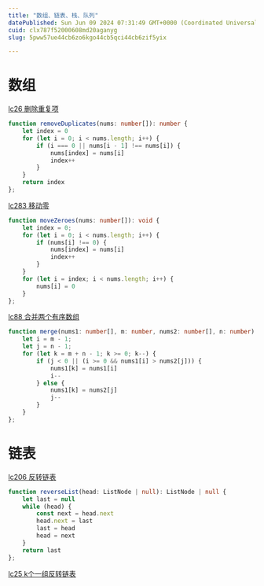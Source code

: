 ```yaml
---
title: "数组、链表、栈、队列"
datePublished: Sun Jun 09 2024 07:31:49 GMT+0000 (Coordinated Universal Time)
cuid: clx787f52000608md20aganyg
slug: 5pww57ue44cb6zo6kgo44cb5qci44cb6zif5yix

---
```


# 数组

[lc26 删除重复项](https://leetcode.cn/problems/remove-duplicates-from-sorted-array/)

```typescript
function removeDuplicates(nums: number[]): number {
    let index = 0
    for (let i = 0; i < nums.length; i++) {
        if (i === 0 || nums[i - 1] !== nums[i]) {
            nums[index] = nums[i]
            index++
        }
    }
    return index
};
```

[lc283 移动零](https://leetcode.cn/problems/move-zeroes/submissions/538251177/)

```typescript
function moveZeroes(nums: number[]): void {
    let index = 0;
    for (let i = 0; i < nums.length; i++) {
        if (nums[i] !== 0) {
            nums[index] = nums[i]
            index++
        }
    }
    for (let i = index; i < nums.length; i++) {
        nums[i] = 0
    }
};
```

[lc88 合并两个有序数组](https://leetcode.cn/problems/merge-sorted-array/description/)

```typescript
function merge(nums1: number[], m: number, nums2: number[], n: number): void {
    let i = m - 1;
    let j = n - 1;
    for (let k = m + n - 1; k >= 0; k--) {
        if (j < 0 || (i >= 0 && nums1[i] > nums2[j])) {
            nums1[k] = nums1[i]
            i--
        } else {
            nums1[k] = nums2[j]
            j--
        }
    }
};
```

# 链表

[lc206 反转链表](https://leetcode.cn/problems/reverse-linked-list/description/)

```typescript
function reverseList(head: ListNode | null): ListNode | null {
    let last = null
    while (head) {
        const next = head.next
        head.next = last
        last = head
        head = next
    }
    return last
};
```

[lc25 k个一组反转链表](https://leetcode.cn/problems/reverse-nodes-in-k-group/description/)
